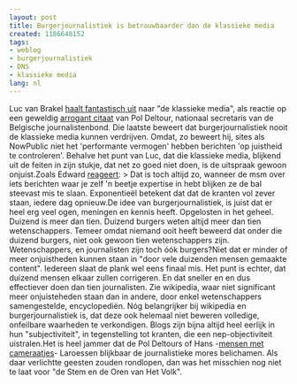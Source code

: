 ```yaml
---
layout: post
title: Burgerjournalistiek is betrouwbaarder dan de klassieke media
created: 1186648152
tags:
- weblog
- burgerjournalistiek
- DNS
- klassieke media
lang: nl
---
```

Luc van Brakel  [haalt fantastisch uit](http://lvb.net/item/5103) naar "de klassieke media", als reactie op een geweldig [arrogant citaat](http://www.standaard.be/partners/index.asp?articleID=211FLL4N) van Pol Deltour, nationaal secretaris van de Belgische journalistenbond. Die laatste beweert dat burgerjournalistiek nooit de klassieke media kunnen verdrijven. Omdat, zo beweert hij, sites als NowPublic niet het 'performante vermogen' hebben berichten 'op juistheid te controleren'. Behalve het punt van Luc, dat die klassieke media, blijkend uit de feiten in zijn stukje, dat net zo goed niet doen, is de uitspraak gewoon onjuist.Zoals Edward [reageert](http://lvb.net/item/5103#46034): > Dat is toch altijd zo, wanneer de msm over iets berichten waar je zelf 'n beetje expertise in hebt blijken ze de bal steevast mis te slaan. Exponentieël betekent dat dat de kranten vol zever staan, iedere dag opnieuw.De idee van burgerjournalistiek, is juist dat er heel erg veel ogen, meningen en kennis heeft. Opgelosten in het geheel. Duizend is meer dan tien. Duizend burgers weten altijd meer dan tien wetenschappers. Temeer omdat niemand ooit heeft beweerd dat onder die duizend burgers, niet ook gewoon tien wetenschappers zijn. Wetenschappers, en journalisten zijn toch óók burgers?Niet dat er minder of meer onjuistheden kunnen staan in "door vele duizenden mensen gemaakte content". Iedereen slaat de plank wel eens finaal mis. Het punt is echter, dat duizend mensen elkaar zullen corrigeren. En dat sneller en en dus effectiever doen dan tien journalisten. Zie wikipedia, waar niet significant meer onjuisteheden staan dan in andere, door enkel wetenschappers samengestelde, encyclopediën. Nóg belangrijker bij wikipedia en burgerjournalistiek is, dat deze ook helemaal niet beweren volledige, onfeilbare waarheden te verkondigen. Blogs zijn bijna altijd heel eerlijk in hun "subjectiviteit", in tegenstelling tot kranten, die een nep-objectiviteit uistralen.Het is heel jammer dat de Pol Deltours of Hans -[mensen met cameraatjes](http://www.denieuwereporter.nl/?p=1040)- Laroessen blijkbaar de journalistieke mores belichamen. Als daar verlichtte geesten zouden rondlopen, dan was het misschien nog niet te laat voor "de Stem en de Oren van Het Volk".

